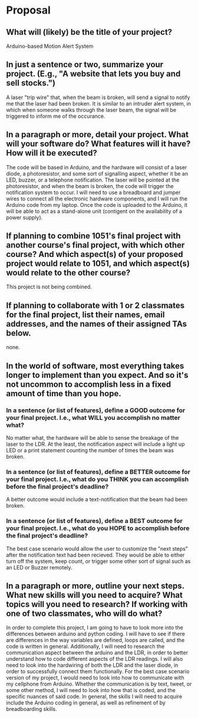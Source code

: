 # Proposal

## What will (likely) be the title of your project?

Arduino-based Motion Alert System

## In just a sentence or two, summarize your project. (E.g., "A website that lets you buy and sell stocks.")

A laser "trip wire" that, when the beam is broken, will send a signal to notify me that the laser had been broken. It is similar to an intruder alert system, in which when someone walks through the laser beam, the signal will be triggered to inform me of the occurance.

## In a paragraph or more, detail your project. What will your software do? What features will it have? How will it be executed?

The code will be based in Arduino, and the hardware will consist of a laser diode, a photoresistor, and some sort of signalling aspect, whether it be an LED, buzzer, or a telephone notification. The laser will be pointed at the photoresistor, and when the beam is broken, the code will trigger the notification system to occur. I will need to use a breadboard and jumper wires to connect all the electronic hardware components, and I will run the Arduino code from my laptop. Once the code is uploaded to the Arduino, it will be able to act as a stand-alone unit (contigent on the availability of a power supply). 

## If planning to combine 1051's final project with another course's final project, with which other course? And which aspect(s) of your proposed project would relate to 1051, and which aspect(s) would relate to the other course?

This project is not being combined.

## If planning to collaborate with 1 or 2 classmates for the final project, list their names, email addresses, and the names of their assigned TAs below.

none.

## In the world of software, most everything takes longer to implement than you expect. And so it's not uncommon to accomplish less in a fixed amount of time than you hope.

### In a sentence (or list of features), define a GOOD outcome for your final project. I.e., what WILL you accomplish no matter what?

No matter what, the hardware will be able to sense the breakage of the laser to the LDR. At the least, the notification aspect will include a light up LED or a print statement counting the number of times the beam was broken.

### In a sentence (or list of features), define a BETTER outcome for your final project. I.e., what do you THINK you can accomplish before the final project's deadline?

A better outcome would include a text-notification that the beam had been broken.

### In a sentence (or list of features), define a BEST outcome for your final project. I.e., what do you HOPE to accomplish before the final project's deadline?

The best case scenario would allow the user to customize the "next steps" after the notification text had been recieved. They would be able to either turn off the system, keep count, or trigger some other sort of signal such as an LED or Buzzer remotely.

## In a paragraph or more, outline your next steps. What new skills will you need to acquire? What topics will you need to research? If working with one of two classmates, who will do what?

In order to complete this project, I am going to have to look more into the differences between arduino and python coding. I will have to see if there are differences in the way variables are defined, loops are called, and the code is written in general. Additionally, I will need to research the communication aspect between the arduino and the LDR, in order to better understand how to code different aspects of the LDR readings. I will also need to look into the hardwiring of both the LDR and the laser diode, in order to successfully connect them functionally. For the best case scenario version of my project, I would need to look into how to communicate with my cellphone from Arduino. Whether the communication is by text, tweet, or some other method, I will need to look into how that is coded, and the specific nuances of said code. In general, the skills I will need to acquire include the Arduino coding in general, as well as refinement of by breadboarding skills.
